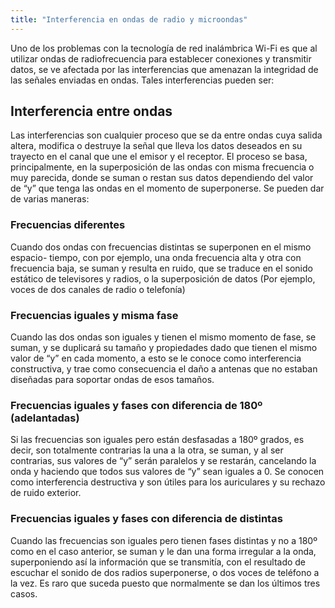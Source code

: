 ```yaml
---
title: "Interferencia en ondas de radio y microondas"
---
```


Uno de los problemas con la tecnología de red inalámbrica Wi-Fi es que al utilizar ondas de radiofrecuencia para establecer conexiones y transmitir datos, se ve afectada por las interferencias que amenazan la integridad de las señales enviadas en ondas. Tales interferencias pueden ser:

## Interferencia entre ondas

Las interferencias son cualquier proceso que se da entre ondas cuya salida altera, modifica o destruye la señal que lleva los datos deseados en su trayecto en el canal que une el emisor y el receptor. El proceso se basa, principalmente, en la superposición de las ondas con misma frecuencia o muy parecida, donde se suman o restan sus datos dependiendo del valor de “y” que tenga las ondas en el momento de superponerse. Se pueden dar de varias maneras:

### Frecuencias diferentes

Cuando dos ondas con frecuencias distintas se superponen en el mismo espacio- tiempo, con por ejemplo, una onda frecuencia alta y otra con frecuencia baja, se suman y resulta en ruido, que se traduce en el sonido estático de televisores y radios, o la superposición de datos (Por ejemplo, voces de dos canales de radio o telefonía)

### Frecuencias iguales y misma fase

Cuando las dos ondas son iguales y tienen el mismo momento de fase, se suman, y se duplicará su tamaño y propiedades dado que tienen el mismo valor de “y” en cada momento, a esto se le conoce como interferencia constructiva, y trae como consecuencia el daño a antenas que no estaban diseñadas para soportar ondas de esos tamaños.

### Frecuencias iguales y fases con diferencia de 180º (adelantadas)

Si las frecuencias son iguales pero están desfasadas a 180º grados, es decir, son totalmente contrarias la una a la otra, se suman, y al ser contrarias, sus valores de “y” serán paralelos y se restarán, cancelando la onda y haciendo que todos sus valores de “y” sean iguales a 0. Se conocen como interferencia destructiva y son útiles para los auriculares y su rechazo de ruido exterior.

### Frecuencias iguales y fases con diferencia de distintas

Cuando las frecuencias son iguales pero tienen fases distintas y no a 180º como en el caso anterior, se suman y le dan una forma irregular a la onda, superponiendo así la información que se transmitía, con el resultado de escuchar el sonido de dos radios superponerse, o dos voces de teléfono a la vez. Es raro que suceda puesto que normalmente se dan los últimos tres casos.
